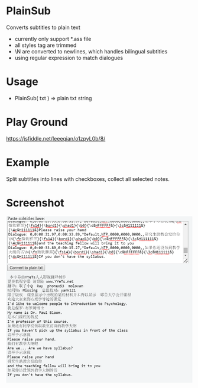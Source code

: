 # PlainSub
Converts subtitles to plain text
* currently only support *.ass file
* all styles tag are trimmed
* \N are converted to newlines, which handles bilingual subtitles
* using regular expression to match dialogues

# Usage
* PlainSub( txt ) => plain txt string

# Play Ground
https://jsfiddle.net/leeeqian/o1zpyL0b/8/

# Example
Split subtitles into lines with checkboxes, collect all selected notes.

# Screenshot
![Alt Text](https://raw.githubusercontent.com/leeeqian/plain_sub/master/example.png)
